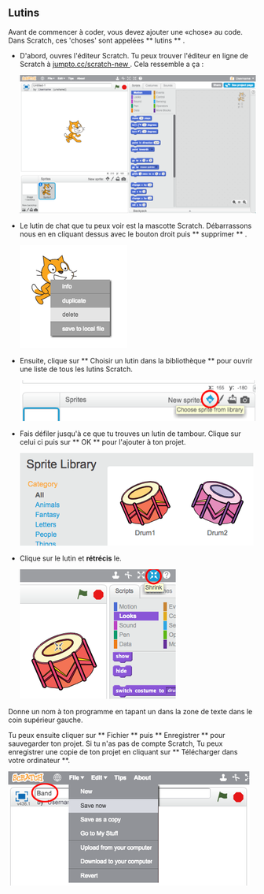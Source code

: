 ## Lutins

Avant de commencer à coder, vous devez ajouter une «chose» au code. Dans Scratch, ces 'choses' sont appelées ** lutins ** .

+ D'abord, ouvres l'éditeur Scratch. Tu peux trouver l'éditeur en ligne de Scratch à <a href="http://jumpto.cc/scratch-new" target="_blank"> jumpto.cc/scratch-new </a> . Cela ressemble a ça :
    
    ![Captures d'écran](images/band-scratch.png)

+ Le lutin de chat que tu peux voir est la mascotte Scratch. Débarrassons nous en en cliquant dessus avec le bouton droit puis ** supprimer ** .
    
    ![Captures d'écran](images/band-delete.png)

+ Ensuite, clique sur ** Choisir un lutin dans la bibliothèque ** pour ouvrir une liste de tous les lutins Scratch.
    
    ![Captures d'écran](images/band-sprite-library.png)

+ Fais défiler jusqu'à ce que tu trouves un lutin de tambour. Clique sur celui ci puis sur ** OK ** pour l'ajouter à ton projet.
    
    ![Captures d'écran](images/band-sprite-drum.png)

+ Clique sur le lutin et **rétrécis** le.
    
    ![Captures d'écran](images/band-shrink.png)

Donne un nom à ton programme en tapant un dans la zone de texte dans le coin supérieur gauche.

Tu peux ensuite cliquer sur ** Fichier ** puis ** Enregistrer ** pour sauvegarder ton projet. Si tu n'as pas de compte Scratch, Tu peux enregistrer une copie de ton projet en cliquant sur ** Télécharger dans votre ordinateur **.

![Captures d'écran](images/band-save.png)